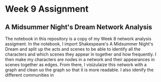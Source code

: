 # Week 9 Assignment 
## A Midsummer Night's Dream Network Analysis 
The notebook in this repository is a copy of my Week 8 network analysis assigment. In the notebook, I import Shakespeare's A Midsummer Night's Dream and split up the acts and scenes to be able to identify all the characters and which scenes they appear in together and how frequently. I then make my characters are nodes in a network and their appearances in scenes together as edges. From there, I visizulaize this network with a graph and clean uo the graph so that it is more readable. I also idenify the different communities in  
